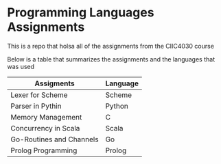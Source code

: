# Programming Languages Assignments

This is a repo that holsa all of the assignments from the CIIC4030 course

Below is a table that summarizes the assignments and the languages that was used

Assigments  | Language |
----------- | -------- |
Lexer for Scheme | Scheme | 
Parser in Pythin | Python |
Memory Management | C |
Concurrency in Scala | Scala |
Go-Routines and Channels | Go |
Prolog Programming | Prolog|

